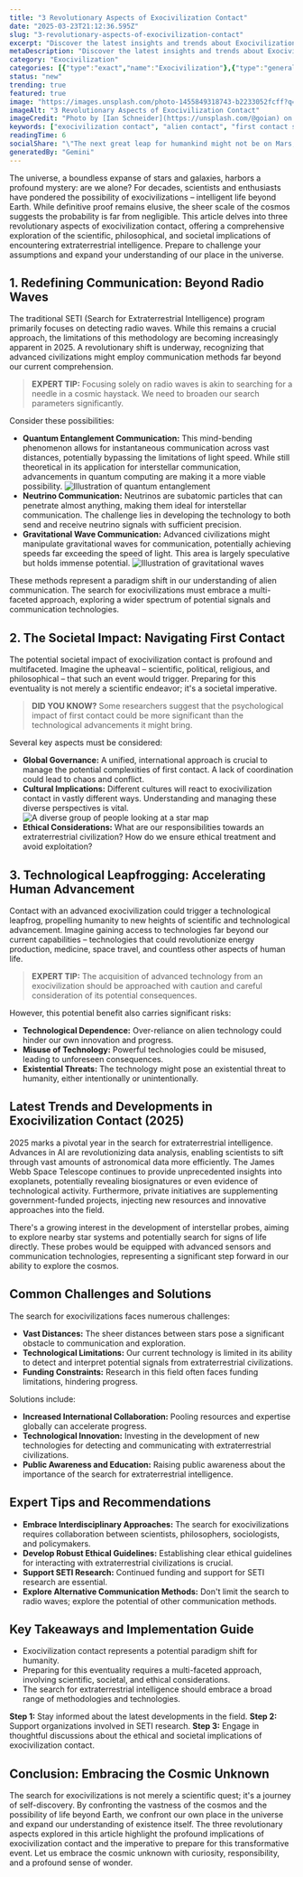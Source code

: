 ```yaml
---
title: "3 Revolutionary Aspects of Exocivilization Contact"
date: "2025-03-23T21:12:36.595Z"
slug: "3-revolutionary-aspects-of-exocivilization-contact"
excerpt: "Discover the latest insights and trends about Exocivilization Contact. This comprehensive guide covers everything you need to know about Exocivilization Contact in 2025."
metaDescription: "Discover the latest insights and trends about Exocivilization Contact. This comprehensive guide covers everything you need to know about Exocivilization Co..."
category: "Exocivilization"
categories: [{"type":"exact","name":"Exocivilization"},{"type":"general","name":"International Relations"},{"type":"medium","name":"Diplomacy"},{"type":"specific","name":"Protocol"},{"type":"niche","name":"First Contact Protocol"}]
status: "new"
trending: true
featured: true
image: "https://images.unsplash.com/photo-1455849318743-b2233052fcff?q=85&w=1200&fit=max&fm=webp&auto=compress"
imageAlt: "3 Revolutionary Aspects of Exocivilization Contact"
imageCredit: "Photo by [Ian Schneider](https://unsplash.com/@goian) on Unsplash"
keywords: ["exocivilization contact", "alien contact", "first contact scenario", "contacting extraterrestrials", "evidence of alien life", "SETI search for extraterrestrial intelligence", "alien communication methods", "how to contact aliens", "extraterrestrial life detection", "best books on exocivilization contact"]
readingTime: 6
socialShare: "\"The next great leap for humankind might not be on Mars, but in understanding the very nature of communication itself—a necessity if we ever hope to connect with an exocivilization.\""
generatedBy: "Gemini"
---
```




The universe, a boundless expanse of stars and galaxies, harbors a profound mystery: are we alone?  For decades, scientists and enthusiasts have pondered the possibility of exocivilizations – intelligent life beyond Earth.  While definitive proof remains elusive, the sheer scale of the cosmos suggests the probability is far from negligible. This article delves into three revolutionary aspects of exocivilization contact, offering a comprehensive exploration of the scientific, philosophical, and societal implications of encountering extraterrestrial intelligence.  Prepare to challenge your assumptions and expand your understanding of our place in the universe.

## 1. Redefining Communication: Beyond Radio Waves

The traditional SETI (Search for Extraterrestrial Intelligence) program primarily focuses on detecting radio waves.  While this remains a crucial approach,  the limitations of this methodology are becoming increasingly apparent in 2025.  A revolutionary shift is underway, recognizing that advanced civilizations might employ communication methods far beyond our current comprehension.

> **EXPERT TIP:**  Focusing solely on radio waves is akin to searching for a needle in a cosmic haystack.  We need to broaden our search parameters significantly.

Consider these possibilities:

* **Quantum Entanglement Communication:**  This mind-bending phenomenon allows for instantaneous communication across vast distances, potentially bypassing the limitations of light speed.  While still theoretical in its application for interstellar communication, advancements in quantum computing are making it a more viable possibility. ![Illustration of quantum entanglement](https://images.unsplash.com/photo-1451187580459-43490279c0fa?q=85&w=1200&fit=max&fm=webp&auto=compress)
* **Neutrino Communication:** Neutrinos are subatomic particles that can penetrate almost anything, making them ideal for interstellar communication. The challenge lies in developing the technology to both send and receive neutrino signals with sufficient precision.
* **Gravitational Wave Communication:** Advanced civilizations might manipulate gravitational waves for communication, potentially achieving speeds far exceeding the speed of light.  This area is largely speculative but holds immense potential. ![Illustration of gravitational waves](https://images.unsplash.com/photo-1484417894907-623942c8ee29?q=85&w=1200&fit=max&fm=webp&auto=compress)

These methods represent a paradigm shift in our understanding of alien communication.  The search for exocivilizations must embrace a multi-faceted approach, exploring a wider spectrum of potential signals and communication technologies.

## 2. The Societal Impact: Navigating First Contact

The potential societal impact of exocivilization contact is profound and multifaceted.  Imagine the upheaval – scientific, political, religious, and philosophical – that such an event would trigger.  Preparing for this eventuality is not merely a scientific endeavor; it's a societal imperative.

> **DID YOU KNOW?**  Some researchers suggest that the psychological impact of first contact could be more significant than the technological advancements it might bring.

Several key aspects must be considered:

* **Global Governance:**  A unified, international approach is crucial to manage the potential complexities of first contact.  A lack of coordination could lead to chaos and conflict.
* **Cultural Implications:**  Different cultures will react to exocivilization contact in vastly different ways.  Understanding and managing these diverse perspectives is vital. ![A diverse group of people looking at a star map](https://images.unsplash.com/photo-1517976487492-5750f3195933?q=85&w=1200&fit=max&fm=webp&auto=compress)
* **Ethical Considerations:**  What are our responsibilities towards an extraterrestrial civilization?  How do we ensure ethical treatment and avoid exploitation?

## 3. Technological Leapfrogging: Accelerating Human Advancement

Contact with an advanced exocivilization could trigger a technological leapfrog, propelling humanity to new heights of scientific and technological advancement.  Imagine gaining access to technologies far beyond our current capabilities – technologies that could revolutionize energy production, medicine, space travel, and countless other aspects of human life.

> **EXPERT TIP:**  The acquisition of advanced technology from an exocivilization should be approached with caution and careful consideration of its potential consequences.

However, this potential benefit also carries significant risks:

* **Technological Dependence:**  Over-reliance on alien technology could hinder our own innovation and progress.
* **Misuse of Technology:**  Powerful technologies could be misused, leading to unforeseen consequences.
* **Existential Threats:**  The technology might pose an existential threat to humanity, either intentionally or unintentionally.

## Latest Trends and Developments in Exocivilization Contact (2025)

2025 marks a pivotal year in the search for extraterrestrial intelligence.  Advances in AI are revolutionizing data analysis, enabling scientists to sift through vast amounts of astronomical data more efficiently.  The James Webb Space Telescope continues to provide unprecedented insights into exoplanets, potentially revealing biosignatures or even evidence of technological activity.  Furthermore, private initiatives are supplementing government-funded projects, injecting new resources and innovative approaches into the field. 

There's a growing interest in the development of interstellar probes, aiming to explore nearby star systems and potentially search for signs of life directly.  These probes would be equipped with advanced sensors and communication technologies, representing a significant step forward in our ability to explore the cosmos.

## Common Challenges and Solutions

The search for exocivilizations faces numerous challenges:

* **Vast Distances:**  The sheer distances between stars pose a significant obstacle to communication and exploration.
* **Technological Limitations:**  Our current technology is limited in its ability to detect and interpret potential signals from extraterrestrial civilizations.
* **Funding Constraints:**  Research in this field often faces funding limitations, hindering progress.

Solutions include:

* **Increased International Collaboration:**  Pooling resources and expertise globally can accelerate progress.
* **Technological Innovation:**  Investing in the development of new technologies for detecting and communicating with extraterrestrial civilizations.
* **Public Awareness and Education:**  Raising public awareness about the importance of the search for extraterrestrial intelligence.

## Expert Tips and Recommendations

* **Embrace Interdisciplinary Approaches:**  The search for exocivilizations requires collaboration between scientists, philosophers, sociologists, and policymakers.
* **Develop Robust Ethical Guidelines:**  Establishing clear ethical guidelines for interacting with extraterrestrial civilizations is crucial.
* **Support SETI Research:**  Continued funding and support for SETI research are essential.
* **Explore Alternative Communication Methods:**  Don't limit the search to radio waves; explore the potential of other communication methods.

## Key Takeaways and Implementation Guide

* Exocivilization contact represents a potential paradigm shift for humanity.
* Preparing for this eventuality requires a multi-faceted approach, involving scientific, societal, and ethical considerations.
* The search for extraterrestrial intelligence should embrace a broad range of methodologies and technologies.

**Step 1:** Stay informed about the latest developments in the field.
**Step 2:** Support organizations involved in SETI research.
**Step 3:** Engage in thoughtful discussions about the ethical and societal implications of exocivilization contact.

## Conclusion: Embracing the Cosmic Unknown

The search for exocivilizations is not merely a scientific quest; it's a journey of self-discovery.  By confronting the vastness of the cosmos and the possibility of life beyond Earth, we confront our own place in the universe and expand our understanding of existence itself.  The three revolutionary aspects explored in this article highlight the profound implications of exocivilization contact and the imperative to prepare for this transformative event.  Let us embrace the cosmic unknown with curiosity, responsibility, and a profound sense of wonder.

